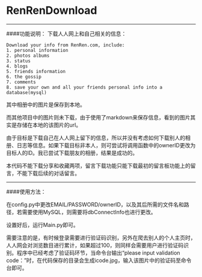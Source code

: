 # RenRenDownload
***
####功能说明：
下载人人网上和自己相关的信息：

    Download your info from RenRen.com, include:
    1. personal information
    2. photos albums
    3. status
    4. blogs
    5. friends information
    6. the gossip
    7. comments
    8. save your own and all your friends personal info into a database(mysql) 
    
其中相册中的图片是保存到本地。

而其他项目中的图片则未下载，由于使用了markdown来保存信息，看到的图片其实是存储在本地的该图片的url。

由于目标是下载自己在人人网上留下的信息，所以并没有考虑如何下载别人的相册、日志等信息。如果下载目标非本人，则可尝试将调用函数中的ownerID更改为目标人的ID。我已尝试下载朋友的相册，结果是成功的。

本代码不能下载分享和收藏两项，留言下载功能只能下载最初的留言板功能上的留言，不能下载后续的对话留言。
***

####使用方法：

在config.py中更改EMAIL/PASSWORD/ownerID，以及其后所需的文件名和路径，若需要使用MySQL，则需要将dbConnectInfo也进行更改。

设置好后，运行Main.py即可。

需要注意的是，有时候登录需要进行验证码识别，另外在爬去别人的个人主页时，人人网会对浏览数目进行累计，如果超过100，则同样会需要用户进行验证码识别。程序中已经考虑了验证码环节，当命令台输出“please input validation code：”时，在代码保存的目录会生成icode.jpg，输入该图片中的验证码至命令台即可。
